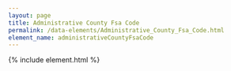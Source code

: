 ```yaml
---
layout: page
title: Administrative County Fsa Code
permalink: /data-elements/Administrative_County_Fsa_Code.html
element_name: administrativeCountyFsaCode
---
```

{% include element.html %}